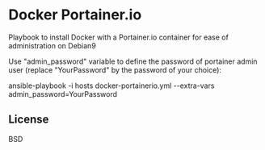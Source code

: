 Docker Portainer.io
=========

Playbook to install Docker with a Portainer.io container for ease of administration on Debian9

Use "admin_password" variable to define the password of portainer admin user (replace "YourPassword" by the password of your choice):

ansible-playbook -i hosts docker-portainerio.yml --extra-vars admin_password=YourPassword

License
-------

BSD


